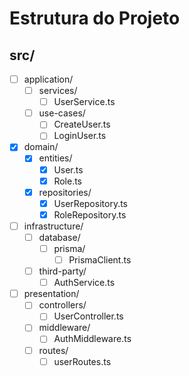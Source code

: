 # Estrutura do Projeto

## src/
- [ ] application/
  - [ ] services/
    - [ ] UserService.ts
  - [ ] use-cases/
    - [ ] CreateUser.ts
    - [ ] LoginUser.ts

- [x] domain/
  - [x] entities/
    - [x] User.ts
    - [x] Role.ts
  - [x] repositories/
    - [x] UserRepository.ts
    - [x] RoleRepository.ts

- [ ] infrastructure/
  - [ ] database/
    - [ ] prisma/
      - [ ] PrismaClient.ts
  - [ ] third-party/
    - [ ] AuthService.ts

- [ ] presentation/
  - [ ] controllers/
    - [ ] UserController.ts
  - [ ] middleware/
    - [ ] AuthMiddleware.ts
  - [ ] routes/
    - [ ] userRoutes.ts

